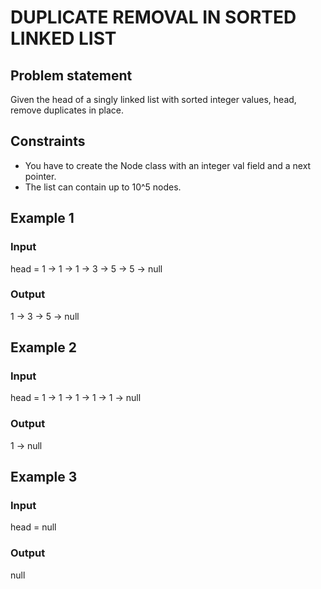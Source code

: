 # DUPLICATE REMOVAL IN SORTED LINKED LIST

## Problem statement

Given the head of a singly linked list with sorted integer values, head, remove duplicates in place.

## Constraints

- You have to create the Node class with an integer val field and a next pointer.
- The list can contain up to 10^5 nodes.

## Example 1

### Input

head = 1 -> 1 -> 1 -> 3 -> 5 -> 5 -> null

### Output

1 -> 3 -> 5 -> null

## Example 2

### Input

head = 1 -> 1 -> 1 -> 1 -> 1 -> null

### Output

1 -> null

## Example 3

### Input

head = null

### Output

null